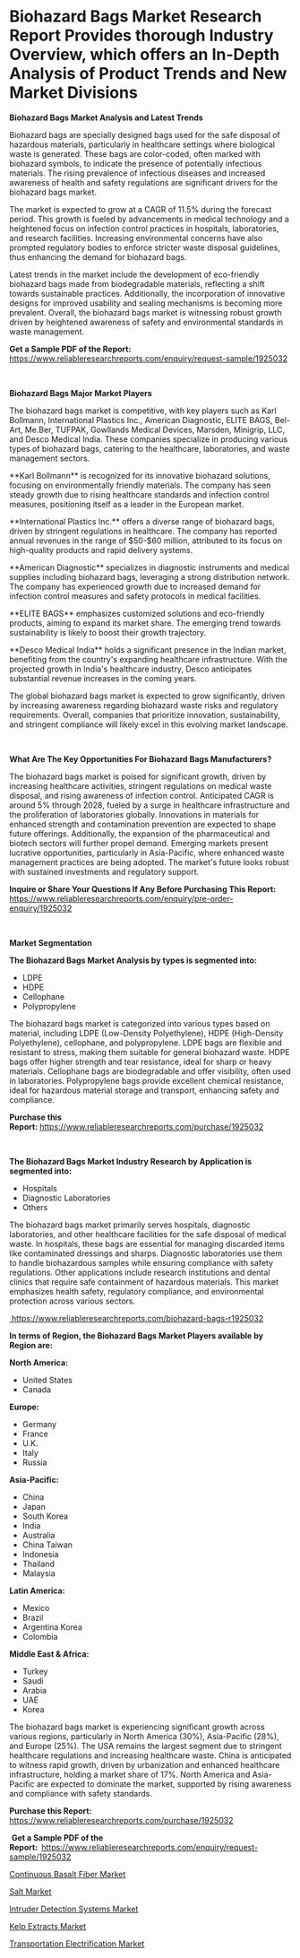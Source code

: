 <p><h1>Biohazard Bags Market Research Report Provides thorough Industry Overview, which offers an In-Depth Analysis of Product Trends and New Market Divisions</h1></p><p><strong>Biohazard Bags Market Analysis and Latest Trends</strong></p>
<p><p>Biohazard bags are specially designed bags used for the safe disposal of hazardous materials, particularly in healthcare settings where biological waste is generated. These bags are color-coded, often marked with biohazard symbols, to indicate the presence of potentially infectious materials. The rising prevalence of infectious diseases and increased awareness of health and safety regulations are significant drivers for the biohazard bags market. </p><p>The market is expected to grow at a CAGR of 11.5% during the forecast period. This growth is fueled by advancements in medical technology and a heightened focus on infection control practices in hospitals, laboratories, and research facilities. Increasing environmental concerns have also prompted regulatory bodies to enforce stricter waste disposal guidelines, thus enhancing the demand for biohazard bags. </p><p>Latest trends in the market include the development of eco-friendly biohazard bags made from biodegradable materials, reflecting a shift towards sustainable practices. Additionally, the incorporation of innovative designs for improved usability and sealing mechanisms is becoming more prevalent. Overall, the biohazard bags market is witnessing robust growth driven by heightened awareness of safety and environmental standards in waste management.</p></p>
<p><strong>Get a Sample PDF of the Report:&nbsp;</strong> <a href="https://www.reliableresearchreports.com/enquiry/request-sample/1925032?utm_campaign=36&utm_medium=2&utm_source=Github&utm_content=ia&utm_term=13112024&utm_id=biohazard-bags">https://www.reliableresearchreports.com/enquiry/request-sample/1925032</a></p>
<p>&nbsp;</p>
<p><strong>Biohazard Bags Major Market Players</strong></p>
<p><p>The biohazard bags market is competitive, with key players such as Karl Bollmann, International Plastics Inc., American Diagnostic, ELITE BAGS, Bel-Art, Me.Ber, TUFPAK, Gowllands Medical Devices, Marsden, Minigrip, LLC, and Desco Medical India. These companies specialize in producing various types of biohazard bags, catering to the healthcare, laboratories, and waste management sectors.</p><p>**Karl Bollmann** is recognized for its innovative biohazard solutions, focusing on environmentally friendly materials. The company has seen steady growth due to rising healthcare standards and infection control measures, positioning itself as a leader in the European market. </p><p>**International Plastics Inc.** offers a diverse range of biohazard bags, driven by stringent regulations in healthcare. The company has reported annual revenues in the range of $50-$60 million, attributed to its focus on high-quality products and rapid delivery systems. </p><p>**American Diagnostic** specializes in diagnostic instruments and medical supplies including biohazard bags, leveraging a strong distribution network. The company has experienced growth due to increased demand for infection control measures and safety protocols in medical facilities.</p><p>**ELITE BAGS** emphasizes customized solutions and eco-friendly products, aiming to expand its market share. The emerging trend towards sustainability is likely to boost their growth trajectory.</p><p>**Desco Medical India** holds a significant presence in the Indian market, benefiting from the country's expanding healthcare infrastructure. With the projected growth in India's healthcare industry, Desco anticipates substantial revenue increases in the coming years.</p><p>The global biohazard bags market is expected to grow significantly, driven by increasing awareness regarding biohazard waste risks and regulatory requirements. Overall, companies that prioritize innovation, sustainability, and stringent compliance will likely excel in this evolving market landscape.</p></p>
<p>&nbsp;</p>
<p><strong>What Are The Key Opportunities For Biohazard Bags Manufacturers?</strong></p>
<p><p>The biohazard bags market is poised for significant growth, driven by increasing healthcare activities, stringent regulations on medical waste disposal, and rising awareness of infection control. Anticipated CAGR is around 5% through 2028, fueled by a surge in healthcare infrastructure and the proliferation of laboratories globally. Innovations in materials for enhanced strength and contamination prevention are expected to shape future offerings. Additionally, the expansion of the pharmaceutical and biotech sectors will further propel demand. Emerging markets present lucrative opportunities, particularly in Asia-Pacific, where enhanced waste management practices are being adopted. The market's future looks robust with sustained investments and regulatory support.</p></p>
<p><strong>Inquire or Share Your Questions If Any Before Purchasing This Report:</strong> <a href="https://www.reliableresearchreports.com/enquiry/pre-order-enquiry/1925032?utm_campaign=36&utm_medium=2&utm_source=Github&utm_content=ia&utm_term=13112024&utm_id=biohazard-bags">https://www.reliableresearchreports.com/enquiry/pre-order-enquiry/1925032</a></p>
<p>&nbsp;</p>
<p><strong>Market Segmentation</strong></p>
<p><strong>The Biohazard Bags Market Analysis by types is segmented into:</strong></p>
<p><ul><li>LDPE</li><li>HDPE</li><li>Cellophane</li><li>Polypropylene</li></ul></p>
<p><p>The biohazard bags market is categorized into various types based on material, including LDPE (Low-Density Polyethylene), HDPE (High-Density Polyethylene), cellophane, and polypropylene. LDPE bags are flexible and resistant to stress, making them suitable for general biohazard waste. HDPE bags offer higher strength and tear resistance, ideal for sharp or heavy materials. Cellophane bags are biodegradable and offer visibility, often used in laboratories. Polypropylene bags provide excellent chemical resistance, ideal for hazardous material storage and transport, enhancing safety and compliance.</p></p>
<p><strong>Purchase this Report:&nbsp;</strong><a href="https://www.reliableresearchreports.com/purchase/1925032?utm_campaign=36&utm_medium=2&utm_source=Github&utm_content=ia&utm_term=13112024&utm_id=biohazard-bags">https://www.reliableresearchreports.com/purchase/1925032</a></p>
<p>&nbsp;</p>
<p><strong>The Biohazard Bags Market Industry Research by Application is segmented into:</strong></p>
<p><ul><li>Hospitals</li><li>Diagnostic Laboratories</li><li>Others</li></ul></p>
<p><p>The biohazard bags market primarily serves hospitals, diagnostic laboratories, and other healthcare facilities for the safe disposal of medical waste. In hospitals, these bags are essential for managing discarded items like contaminated dressings and sharps. Diagnostic laboratories use them to handle biohazardous samples while ensuring compliance with safety regulations. Other applications include research institutions and dental clinics that require safe containment of hazardous materials. This market emphasizes health safety, regulatory compliance, and environmental protection across various sectors.</p></p>
<p><a href="https://www.reliableresearchreports.com/biohazard-bags-r1925032?utm_campaign=36&utm_medium=2&utm_source=Github&utm_content=ia&utm_term=13112024&utm_id=biohazard-bags">&nbsp;https://www.reliableresearchreports.com/biohazard-bags-r1925032</a></p>
<p><strong>In terms of Region, the Biohazard Bags Market Players available by Region are:</strong></p>
<p>
    <p> <strong> North America: </strong>
        <ul>
            <li>United States</li>
            <li>Canada</li>
        </ul>
        </p> 
    <p> <strong> Europe: </strong>
        <ul>
            <li>Germany</li>
            <li>France</li>
            <li>U.K.</li>
            <li>Italy</li>
            <li>Russia</li>
        </ul>
        </p> 
    <p> <strong> Asia-Pacific: </strong>
        <ul>
            <li>China</li>
            <li>Japan</li>
            <li>South Korea</li>
            <li>India</li>
            <li>Australia</li>
            <li>China Taiwan</li>
            <li>Indonesia</li>
            <li>Thailand</li>
            <li>Malaysia</li>
        </ul>
        </p> 
    <p> <strong> Latin America: </strong>
        <ul>
            <li>Mexico</li>
            <li>Brazil</li>
            <li>Argentina Korea</li>
            <li>Colombia</li>
        </ul>
        </p> 
    <p> <strong> Middle East & Africa: </strong>
        <ul>
            <li>Turkey</li>
            <li>Saudi</li>
            <li>Arabia</li>
            <li>UAE</li>
            <li>Korea</li>
        </ul>
    </p>
    </p>
<p><p>The biohazard bags market is experiencing significant growth across various regions, particularly in North America (30%), Asia-Pacific (28%), and Europe (25%). The USA remains the largest segment due to stringent healthcare regulations and increasing healthcare waste. China is anticipated to witness rapid growth, driven by urbanization and enhanced healthcare infrastructure, holding a market share of 17%. North America and Asia-Pacific are expected to dominate the market, supported by rising awareness and compliance with safety standards.</p></p>
<p><strong>Purchase this Report: </strong><a href="https://www.reliableresearchreports.com/purchase/1925032?utm_campaign=36&utm_medium=2&utm_source=Github&utm_content=ia&utm_term=13112024&utm_id=biohazard-bags">https://www.reliableresearchreports.com/purchase/1925032</a></p>
<p>&nbsp;<strong>Get a Sample PDF of the Report:&nbsp;&nbsp;</strong><a href="https://www.reliableresearchreports.com/enquiry/request-sample/1925032?utm_campaign=36&utm_medium=2&utm_source=Github&utm_content=ia&utm_term=13112024&utm_id=biohazard-bags">https://www.reliableresearchreports.com/enquiry/request-sample/1925032</a></p>
<p><strong></strong></p>
<p><p><a href="https://github.com/SanjidaKhan901/Market-Research-Report-List-1/blob/main/continuous-basalt-fiber-market.md?utm_campaign=36&utm_medium=2&utm_source=Github&utm_content=ia&utm_term=13112024&utm_id=biohazard-bags">Continuous Basalt Fiber Market</a></p><p><a href="https://github.com/tamvrosiya/Market-Research-Report-List-6/blob/main/salt-market.md?utm_campaign=36&utm_medium=2&utm_source=Github&utm_content=ia&utm_term=13112024&utm_id=biohazard-bags">Salt Market</a></p><p><a href="https://issuu.com/reportprime-2/docs/intruder-detection-systems-market-s_b2c6bdd84685e9?utm_campaign=36&utm_medium=2&utm_source=Github&utm_content=ia&utm_term=13112024&utm_id=biohazard-bags">Intruder Detection Systems Market</a></p><p><a href="https://www.linkedin.com/pulse/in-depth-kelp-extracts-market-review-size-share-79cagr-growth-h8cuf?utm_campaign=36&utm_medium=2&utm_source=Github&utm_content=ia&utm_term=13112024&utm_id=biohazard-bags">Kelp Extracts Market</a></p><p><a href="https://issuu.com/reportprime-2/docs/transportation-electrification-mark_a71e23f3cc0a9e?utm_campaign=36&utm_medium=2&utm_source=Github&utm_content=ia&utm_term=13112024&utm_id=biohazard-bags">Transportation Electrification Market</a></p></p>
